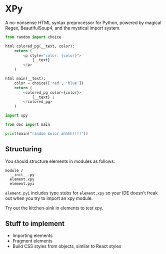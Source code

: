 # XPy

A no-nonsense HTML syntax preprocessor for Python, powered by magical Regex, BeautifulSoup4, and the mystical import system.

```py
from random import choice

html colored_pg(__text, color):
    return (
        <p style="color: {color}">
            {__text}
        </p>
    )

html main(__text):
    color = choice(['red', 'blue'])
    return (
        <colored_pg color={color}>
            {__text} 1
        </colored_pg>
    )
```

```py
import xpy

from doc import main

print(main("random color ahhhh!!!!"))
```

## Structuring

You should structure elements in modules as follows:

```text
module /
  __init__.py
  element.xpy
  element.pyi
```

`element.pyi` includes type stubs for `element.xpy` so your IDE doesn't freak out when you try to import an xpy module.

Try out the kitchen-sink in elements to test xpy.

## Stuff to implement

- Importing elements
- Fragment elements
- Build CSS styles from objects, similar to React styles
